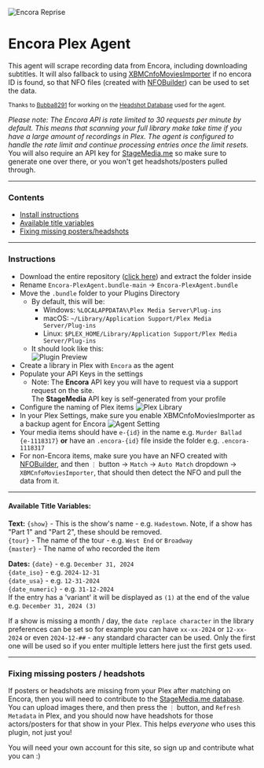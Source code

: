 ![Encora Reprise](Contents/Resources/icon-default.png)

# Encora Plex Agent

This agent will scrape recording data from Encora, including downloading subtitles.
It will also fallback to using [XBMCnfoMoviesImporter](https://github.com/Bubba8291/XBMCnfoMoviesImporter.bundle/archive/master.zip) if no encora ID is found, so that NFO files (created with [NFOBuilder](https://github.com/pekempy/NFOBuilder)) can be used to set the data.

<sup>Thanks to [Bubba8291](https://github.com/Bubba8291) for working on the [Headshot Database](https://stagemedia.me) used for the agent.</sup>

_Please note: The Encora API is rate limited to 30 requests per minute by default. This means that scanning your full library make take time if you have a large amount of recordings in Plex.
The agent is configured to handle the rate limit and continue processing entries once the limit resets._
You will also require an API key for [StageMedia.me](https://stagemedia.me) so make sure to generate one over there, or you won't get headshots/posters pulled through.

---

### Contents

- [Install instructions](#instructions)
- [Available title variables](#available-title-variables)
- [Fixing missing posters/headshots](#fixing-missing-posters--headshots)

---

### Instructions

- Download the entire repository ([click here](https://github.com/pekempy/Encora-PlexAgent.bundle/archive/refs/heads/main.zip)) and extract the folder inside
- Rename `Encora-PlexAgent.bundle-main` -> `Encora-PlexAgent.bundle`
- Move the `.bundle` folder to your Plugins Directory
  - By default, this will be:
    - Windows: `%LOCALAPPDATA%\Plex Media Server\Plug-ins`
    - macOS: `~/Library/Application Support/Plex Media Server/Plug-ins`
    - Linux: `$PLEX_HOME/Library/Application Support/Plex Media Server/Plug-ins`
  - It should look like this:  
    ![Plugin Preview](src/plugins-folder.png)
- Create a library in Plex with `Encora` as the agent
- Populate your API Keys in the settings
    - Note: 
        The **Encora** API key you will have to request via a support request on the site.  
        The **StageMedia** API key is self-generated from your profile  
- Configure the naming of Plex items
  ![Plex Library](src/plex-library.png)
- In your Plex Settings, make sure you enable XBMCnfoMoviesImporter as a backup agent for Encora
  ![Agent Setting](src/plex-agent.png)
- Your media items should have `e-{id}` in the name e.g. `Murder Ballad {e-1118317}` **or** have an `.encora-{id}` file inside the folder e.g. `.encora-1118317`
- For non-Encora items, make sure you have an NFO created with [NFOBuilder](https://github.com/pekempy/NFOBuilder), and then `⋮` button -> `Match` -> `Auto Match` dropdown -> `XBMCnfoMoviesImporter`, that should then detect the NFO and pull the data from it.

---

#### Available Title Variables:

**Text:**
`{show}` - This is the show's name - e.g. `Hadestown`. Note, if a show has "Part 1" and "Part 2", these should be removed.  
`{tour}` - The name of the tour - e.g. `West End` or `Broadway`  
`{master}` - The name of who recorded the item

**Dates:**
`{date}` - e.g. `December 31, 2024`  
`{date_iso}` - e.g. `2024-12-31`  
`{date_usa}` - e.g. `12-31-2024`  
`{date_numeric}` - e.g. `31-12-2024`  
If the entry has a 'variant' it will be displayed as `(1)` at the end of the value e.g. `December 31, 2024 (3)`

If a show is missing a month / day, the `date replace character` in the library preferences can be set so for example you can have `xx-xx-2024` or `12-xx-2024` or even `2024-12-##` - any standard character can be used. Only the first one will be used so if you enter multiple letters here just the first gets used.

---

### Fixing missing posters / headshots

If posters or headshots are missing from your Plex after matching on Encora, then you will need to contribute to the [StageMedia.me database](https://stagemedia.me).
You can upload images there, and then press the `⋮` button, and `Refresh Metadata` in Plex, and you should now have headshots for those actors/posters for that show in your Plex.
This helps _everyone_ who uses this plugin, not just you!

You will need your own account for this site, so sign up and contribute what you can :)
